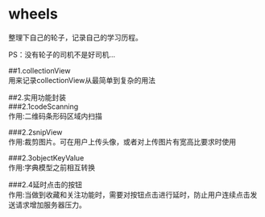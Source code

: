 # wheels
整理下自己的轮子，记录自己的学习历程。

PS：没有轮子的司机不是好司机...

##1.collectionView<br/>
用来记录collectionView从最简单到复杂的用法<br/>

##2.实用功能封装<br/>
###2.1codeScanning<br/>
作用:二维码条形码区域内扫描<br/>

###2.2snipView<br/>
作用:裁剪图片。可在用户上传头像，或者对上传图片有宽高比要求时使用

###2.3objectKeyValue<br/>
作用:字典模型之前相互转换

###2.4延时点击的按钮<br/>
作用:当做到收藏和关注功能时，需要对按钮点击进行延时，防止用户连续点击发送请求增加服务器压力。<br/>